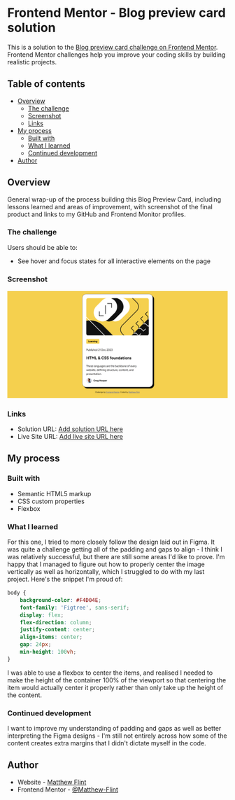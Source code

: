 # Frontend Mentor - Blog preview card solution

This is a solution to the [Blog preview card challenge on Frontend Mentor](https://www.frontendmentor.io/challenges/blog-preview-card-ckPaj01IcS). Frontend Mentor challenges help you improve your coding skills by building realistic projects. 

## Table of contents

- [Overview](#overview)
  - [The challenge](#the-challenge)
  - [Screenshot](#screenshot)
  - [Links](#links)
- [My process](#my-process)
  - [Built with](#built-with)
  - [What I learned](#what-i-learned)
  - [Continued development](#continued-development)
- [Author](#author)

## Overview

General wrap-up of the process building this Blog Preview Card, including lessons learned and areas of improvement, with screenshot of the final product and links to my GitHub and Frontend Monitor profiles.

### The challenge

Users should be able to:

- See hover and focus states for all interactive elements on the page

### Screenshot

![](./screenshot.jpg)

### Links

- Solution URL: [Add solution URL here](https://github.com/Matthew-Flint/Blog-Preview-Card)
- Live Site URL: [Add live site URL here](https://matthew-flint.github.io/Blog-Preview-Card)

## My process

### Built with

- Semantic HTML5 markup
- CSS custom properties
- Flexbox

### What I learned

For this one, I tried to more closely follow the design laid out in Figma. It was quite a challenge getting all of the padding and gaps to align - I think I was relatively successful, but there are still some areas I'd like to prove. I'm happy that I managed to figure out how to properly center the image vertically as well as horizontally, which I struggled to do with my last project. Here's the snippet I'm proud of: 

```css
body {
    background-color: #F4D04E;
    font-family: 'Figtree', sans-serif;
    display: flex;
    flex-direction: column;
    justify-content: center;
    align-items: center;
    gap: 24px;
    min-height: 100vh;
}
```
I was able to use a flexbox to center the items, and realised I needed to make the height of the container 100% of the viewport so that centering the item would actually center it properly rather than only take up the height of the content. 


### Continued development

I want to improve my understanding of padding and gaps as well as better interpreting the Figma designs - I'm still not entirely across how some of the content creates extra margins that I didn't dictate myself in the code. 

## Author

- Website - [Matthew Flint](https://github.com/Matthew-Flint)
- Frontend Mentor - [@Matthew-Flint](https://www.frontendmentor.io/profile/Matthew-Flint)
